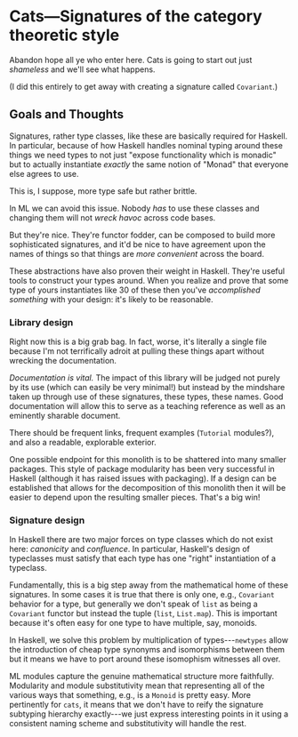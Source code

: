 Cats—Signatures of the category theoretic style
===============================================

Abandon hope all ye who enter here. Cats is going to start out just
*shameless* and we'll see what happens.

(I did this entirely to get away with creating a signature called
`Covariant`.)

Goals and Thoughts
------------------

Signatures, rather type classes, like these are basically required for
Haskell. In particular, because of how Haskell handles nominal typing
around these things we need types to not just "expose functionality
which is monadic" but to actually instantiate *exactly* the same
notion of "Monad" that everyone else agrees to use.

This is, I suppose, more type safe but rather brittle.

In ML we can avoid this issue. Nobody *has* to use these classes and
changing them will not *wreck havoc* across code bases.

But they're nice. They're functor fodder, can be composed to build
more sophisticated signatures, and it'd be nice to have agreement upon
the names of things so that things are *more convenient* across the
board.

These abstractions have also proven their weight in Haskell. They're
useful tools to construct your types around. When you realize and
prove that some type of yours instantiates like 30 of these then
you've *accomplished something* with your design: it's likely to be
reasonable.

### Library design

Right now this is a big grab bag. In fact, worse, it's literally a
single file because I'm not terrifically adroit at pulling these
things apart without wrecking the documentation.

*Documentation is vital.* The impact of this library will be judged
not purely by its use (which can easily be very minimal!) but instead
by the mindshare taken up through use of these signatures, these
types, these names. Good documentation will allow this to serve as a
teaching reference as well as an eminently sharable document.

There should be frequent links, frequent examples (`Tutorial`
modules?), and also a readable, explorable exterior.

One possible endpoint for this monolith is to be shattered into many
smaller packages. This style of package modularity has been very
successful in Haskell (although it has raised issues with
packaging). If a design can be established that allows for the
decomposition of this monolith then it will be easier to depend upon
the resulting smaller pieces. That's a big win!

### Signature design

In Haskell there are two major forces on type classes which do not
exist here: *canonicity* and *confluence*. In particular, Haskell's
design of typeclasses must satisfy that each type has one "right"
instantiation of a typeclass.

Fundamentally, this is a big step away from the mathematical home of
these signatures. In some cases it is true that there is only one,
e.g., `Covariant` behavior for a type, but generally we don't speak of
`list` as being a `Covariant` functor but instead the tuple (`list`,
`List.map`). This is important because it's often easy for one type to
have multiple, say, monoids.

In Haskell, we solve this problem by multiplication of
types---`newtypes` allow the introduction of cheap type synonyms and
isomorphisms between them but it means we have to port around these
isomophism witnesses all over.

ML modules capture the genuine mathematical structure more
faithfully. Modularity and module substitutivity mean that
representing all of the various ways that something, e.g., is a
`Monoid` is pretty easy. More pertinently for `cats`, it means that we
don't have to reify the signature subtyping hierarchy exactly---we
just express interesting points in it using a consistent naming scheme
and substitutivity will handle the rest.
